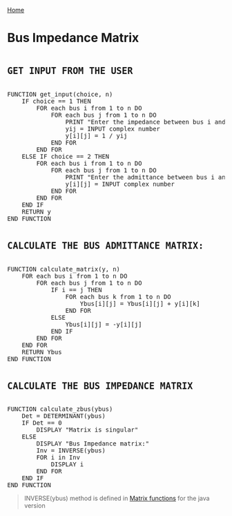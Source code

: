 [Home](./README.md)

# Bus Impedance Matrix

<pre>
<h2>GET INPUT FROM THE USER</h2>
FUNCTION get_input(choice, n)
    IF choice == 1 THEN
        FOR each bus i from 1 to n DO
            FOR each bus j from 1 to n DO
                PRINT "Enter the impedance between bus i and bus j:"
                yij = INPUT complex number
                y[i][j] = 1 / yij
            END FOR
        END FOR
    ELSE IF choice == 2 THEN
        FOR each bus i from 1 to n DO
            FOR each bus j from 1 to n DO
                PRINT "Enter the admittance between bus i and bus j:"
                y[i][j] = INPUT complex number
            END FOR
        END FOR
    END IF
    RETURN y
END FUNCTION
</pre>

<pre>
<h2><b>CALCULATE THE BUS ADMITTANCE MATRIX: </b></h2>
FUNCTION calculate_matrix(y, n)
    FOR each bus i from 1 to n DO
        FOR each bus j from 1 to n DO
            IF i == j THEN
                FOR each bus k from 1 to n DO
                    Ybus[i][j] = Ybus[i][j] + y[i][k]
                END FOR
            ELSE
                Ybus[i][j] = -y[i][j]
            END IF
        END FOR
    END FOR
    RETURN Ybus
END FUNCTION
</pre>
<pre>
<h2><b>CALCULATE THE BUS IMPEDANCE MATRIX</b></h2>
FUNCTION calculate_zbus(ybus)
    Det = DETERMINANT(ybus)
    IF Det == 0
        DISPLAY "Matrix is singular"
    ELSE
        DISPLAY "Bus Impedance matrix:"
        Inv = INVERSE(ybus)
        FOR i in Inv
            DISPLAY i
        END FOR
    END IF
END FUNCTION
</pre>

> INVERSE(ybus) method is defined in [Matrix functions](./matrix-functions.md) for the java version